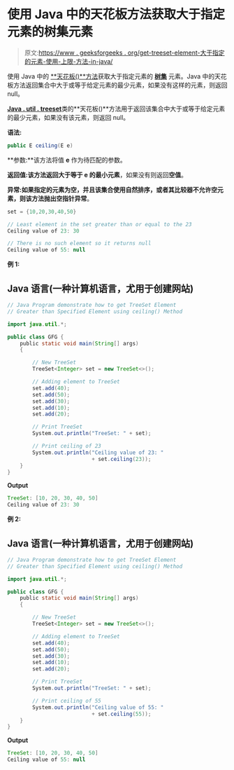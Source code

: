 # 使用 Java 中的天花板方法获取大于指定元素的树集元素

> 原文:[https://www . geeksforgeeks . org/get-treeset-element-大于指定的元素-使用-上限-方法-in-java/](https://www.geeksforgeeks.org/getting-treeset-element-greater-than-specified-element-using-ceiling-method-in-java/)

使用 Java 中的 [**天花板()**方法](https://www.geeksforgeeks.org/treeset-ceiling-method-in-java-with-examples/)获取大于指定元素的 [**树集**](https://www.geeksforgeeks.org/treeset-in-java-with-examples/) 元素。Java 中的天花板方法返回集合中大于或等于给定元素的最少元素，如果没有这样的元素，则返回 null。

[**Java . util . treeset<E>**](https://www.geeksforgeeks.org/treeset-in-java-with-examples/)类的**天花板()**方法用于返回该集合中大于或等于给定元素的最少元素，如果没有该元素，则返回 null。

**语法:**

```java
public E ceiling(E e)
```

**参数:**该方法将值 **e** 作为待匹配的参数。

**返回值:**该方法返回大于等于 e 的**最小元素**，如果没有则返回**空值**。

**异常:**如果指定的元素为空，并且该集合使用自然排序，或者其比较器不允许空元素，则该方法抛出**空指针异常**。

```java
set = {10,20,30,40,50}

// Least element in the set greater than or equal to the 23
Ceiling value of 23: 30

// There is no such element so it returns null
Ceiling value of 55: null
```

**例 1:**

## Java 语言(一种计算机语言，尤用于创建网站)

```java
// Java Program demonstrate how to get TreeSet Element
// Greater than Specified Element using ceiling() Method

import java.util.*;

public class GFG {
    public static void main(String[] args)
    {

        // New TreeSet
        TreeSet<Integer> set = new TreeSet<>();

        // Adding element to TreeSet
        set.add(40);
        set.add(50);
        set.add(30);
        set.add(10);
        set.add(20);

        // Print TreeSet
        System.out.println("TreeSet: " + set);

        // Print ceiling of 23
        System.out.println("Ceiling value of 23: "
                           + set.ceiling(23));
    }
}
```

**Output**

```java
TreeSet: [10, 20, 30, 40, 50]
Ceiling value of 23: 30
```

**例 2:**

## Java 语言(一种计算机语言，尤用于创建网站)

```java
// Java Program demonstrate how to get TreeSet Element
// Greater than Specified Element using ceiling() Method

import java.util.*;

public class GFG {
    public static void main(String[] args)
    {

        // New TreeSet
        TreeSet<Integer> set = new TreeSet<>();

        // Adding element to TreeSet
        set.add(40);
        set.add(50);
        set.add(30);
        set.add(10);
        set.add(20);

        // Print TreeSet
        System.out.println("TreeSet: " + set);

        // Print ceiling of 55
        System.out.println("Ceiling value of 55: "
                           + set.ceiling(55));
    }
}
```

**Output**

```java
TreeSet: [10, 20, 30, 40, 50]
Ceiling value of 55: null
```